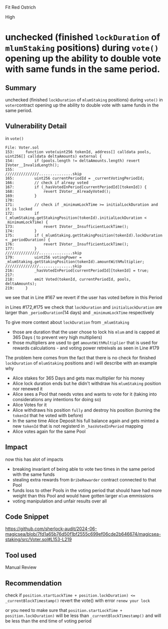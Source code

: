 Fit Red Ostrich

High

# unchecked (finished `lockDuration` of `mlumStaking` positions) during `vote()` opening up the ability to double vote with same funds in the same period.

## Summary
unchecked (finished `lockDuration` of `mlumStaking` positions) during `vote()` in `voter`contract opening up the ability to double vote with same funds in the same period.
## Vulnerability Detail

in `vote()`
```solidity
File: Voter.sol
153:     function vote(uint256 tokenId, address[] calldata pools, uint256[] calldata deltaAmounts) external {
154:         if (pools.length != deltaAmounts.length) revert IVoter__InvalidLength();
155: 
///////////////...............skip
165:         uint256 currentPeriodId = _currentVotingPeriodId;
166:         // check if alreay voted
167:         if (_hasVotedInPeriod[currentPeriodId][tokenId]) {
168:             revert IVoter__AlreadyVoted();
169:         }
170: 
171:         // check if _minimumLockTime >= initialLockDuration and it is locked
172:         if (_mlumStaking.getStakingPosition(tokenId).initialLockDuration < _minimumLockTime) {
173:             revert IVoter__InsufficientLockTime();
174:         }
175:         if (_mlumStaking.getStakingPosition(tokenId).lockDuration < _periodDuration) {
176:             revert IVoter__InsufficientLockTime();
177:         }
///////////////...............skip
179:         uint256 votingPower = _mlumStaking.getStakingPosition(tokenId).amountWithMultiplier;
///////////////...............skip
216:         _hasVotedInPeriod[currentPeriodId][tokenId] = true;
217: 
218:         emit Voted(tokenId, currentPeriodId, pools, deltaAmounts);
219:     }
```
we see that in Line #167 we revert if the user has voted before in this Period

in Lines #172,#175 we check that `lockDuration` and `initialLockDuration` are larger than `_periodDuration`(14 days) and `_minimumLockTime` respectively

To give more context about `lockDuration` from `_mlumStaking`
- those are duration that the user chose to lock his `mlum` and is capped at 365 Days ( to prevent very high multipliers)
- those multipliers are used to get `amountWithMultiplier` that is used for rewards calculations - and voting power retreivals as seen in Line #179 

The problem here comes from the fact that there is no check for finished `lockDuration` of `mlumStaking` positions and i will describe with an example why 

- Alice stakes for 365 Days and gets max multiplier for his money
- Alice lock duration ends but he didn't withdraw his `mlumStaking` position nor renewed it
- Alice sees a Pool that needs votes and wants to vote for it (taking into considerations any intentions for doing so)
- Alice Votes for it
- Alice withdraws his position `fully` and destroy his position (burning the `tokenId` that he voted with before)
- In the same time Alice Deposit his full balance again and gets minted a new `tokenId` that is not registerd in `_hasVotedInPeriod` mapping
- Alice votes again for the same Pool


## Impact

now this has alot of impacts

- breaking invariant of being able to vote two times in the same period with the same funds
- stealing extra rewards from `BribeRewarder` contract connected to that Pool
- funds loss to other Pools in the voting period that should have had more weight than this Pool and would have gotten larger `mlum` emmissions
- voting manipulation and unfair results over all

## Code Snippet
https://github.com/sherlock-audit/2024-06-magicsea/blob/7fd1a65b76d50f1bf2555c699ef06cde2b646674/magicsea-staking/src/Voter.sol#L153-L219

## Tool used

Manual Review

## Recommendation

check if `position.startLockTime + position.lockDuration) <= _currentBlockTimestamp()` revert the vote() with error `renew your lock` 

or you need to make sure that `position.startLockTime + position.lockDuration)` will be less than `_currentBlockTimestamp()` and will be less than the end time of voting period